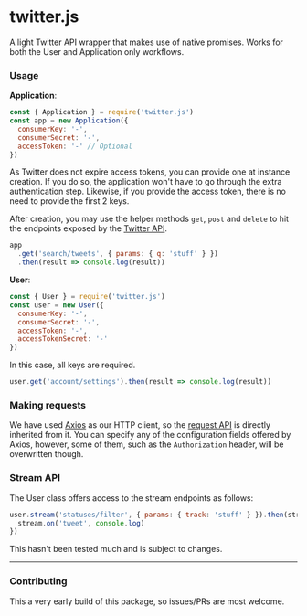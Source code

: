 # twitter.js

A light Twitter API wrapper that makes use of native promises.
Works for both the User and Application only workflows.

### Usage

**Application**:

```js
const { Application } = require('twitter.js')
const app = new Application({
  consumerKey: '-',
  consumerSecret: '-',
  accessToken: '-' // Optional
})
```

As Twitter does not expire access tokens, you can provide one at instance creation.
If you do so, the application won't have to go through the extra authentication step.
Likewise, if you provide the access token, there is no need to provide the first 2 keys.

After creation, you may use the helper methods `get`, `post` and `delete` to hit the endpoints
exposed by the [Twitter API](https://developer.twitter.com/en/docs/api-reference-index).

```js
app
  .get('search/tweets', { params: { q: 'stuff' } })
  .then(result => console.log(result))
```

**User**:

```js
const { User } = require('twitter.js')
const user = new User({
  consumerKey: '-',
  consumerSecret: '-',
  accessToken: '-',
  accessTokenSecret: '-'
})
```

In this case, all keys are required.

```js
user.get('account/settings').then(result => console.log(result))
```

### Making requests

We have used [Axios](https://github.com/axios/axios) as our HTTP client, so the [request API](https://github.com/axios/axios#request-config)
is directly inherited from it. You can specify any of the configuration fields offered by Axios, however, some of them, such as the `Authorization` header,
will be overwritten though.

### Stream API

The User class offers access to the stream endpoints as follows:

```js
user.stream('statuses/filter', { params: { track: 'stuff' } }).then(stream => {
  stream.on('tweet', console.log)
})
```

This hasn't been tested much and is subject to changes.

---

### Contributing

This a very early build of this package, so issues/PRs are most welcome.
